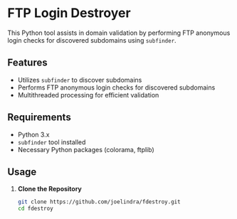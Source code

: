 # FTP Login Destroyer

This Python tool assists in domain validation by performing FTP anonymous login checks for discovered subdomains using `subfinder`.

## Features

- Utilizes `subfinder` to discover subdomains
- Performs FTP anonymous login checks for discovered subdomains
- Multithreaded processing for efficient validation

## Requirements

- Python 3.x
- `subfinder` tool installed
- Necessary Python packages (colorama, ftplib)

## Usage

1. **Clone the Repository**

   ```bash
   git clone https://github.com/joelindra/fdestroy.git
   cd fdestroy

